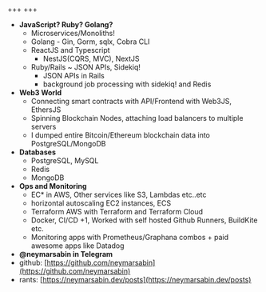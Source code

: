+++
+++
- **JavaScript? Ruby? Golang?**
  - Microservices/Monoliths! 
  - Golang - Gin, Gorm, sqlx, Cobra CLI
  - ReactJS and Typescript
    - NestJS(CQRS, MVC), NextJS
  - Ruby/Rails ~ JSON APIs, Sidekiq!
    - JSON APIs in Rails 
    - background job processing with sidekiq! and Redis
- **Web3 World**
  - Connecting smart contracts with API/Frontend with Web3JS, EthersJS
  - Spinning Blockchain Nodes, attaching load balancers to multiple servers
  - I dumped entire Bitcoin/Ethereum blockchain data into PostgreSQL/MongoDB
- **Databases**
  - PostgreSQL, MySQL 
  - Redis
  - MongoDB
- **Ops and Monitoring**
  - EC* in AWS, Other services like S3, Lambdas etc..etc
  - horizontal autoscaling EC2 instances, ECS
  - Terraform AWS with Terraform and Terraform Cloud
  - Docker, CI/CD +1, Worked with self hosted Github Runners, BuildKite etc.
  - Monitoring apps with Prometheus/Graphana combos + paid awesome apps like Datadog
- **@neymarsabin in Telegram**
- github: [https://github.com/neymarsabin](https://github.com/neymarsabin)
- rants: [https://neymarsabin.dev/posts](https://neymarsabin.dev/posts)
<!--more-->
